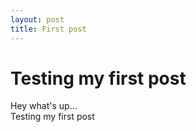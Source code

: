 ```yaml
---
layout: post
title: First post
---
```


# Testing my first post



Hey what's up...  
Testing my first post

